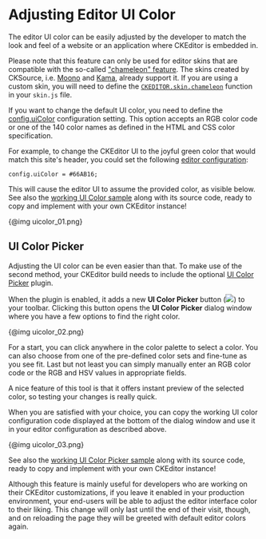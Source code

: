 # Adjusting Editor UI Color

The editor UI color can be easily adjusted by the developer to match the look and feel of a website or an application where CKEditor is embedded in.

<p class="tip">
	Please note that this feature can only be used for editor skins that are compatible with the so-called <a href="#!/guide/skin_sdk_chameleon">"chameleon" feature</a>. The skins created by CKSource, i.e. <a href="http://ckeditor.com/addon/moono">Moono</a> and <a href="http://ckeditor.com/addon/kama">Kama</a>, already support it. If you are using a custom skin, you will need to define the <code><a href="#!/api/CKEDITOR.skin-method-chameleon">CKEDITOR.skin.chameleon</a></code> function in your <code>skin.js</code> file.
</p>

If you want to change the default UI color, you need to define the [config.uiColor](#!/api/CKEDITOR.config-cfg-uiColor) configuration setting. This option accepts an RGB color code or one of the 140 color names as defined in the HTML and CSS color specification.

For example, to change the CKEditor UI to the joyful green color that would match this site's header, you could set the following [editor configuration](#!/guide/dev_configuration):

	config.uiColor = #66AB16;

This will cause the editor UI to assume the provided color, as visible below. See also the [working UI Color sample](samples/uicolor.html) along with its source code, ready to copy and implement with your own CKEditor instance!

{@img uicolor_01.png}

## UI Color Picker

Adjusting the UI color can be even easier than that. To make use of the second method, your CKEditor build needs to include the optional [UI Color Picker](http://ckeditor.com/addon/uicolor) plugin.

When the plugin is enabled, it adds a new **UI Color Picker** button (<img src="guides/dev_uicolor/uicolor.png">) to your toolbar. Clicking this button opens the **UI Color Picker** dialog window where you have a few options to find the right color.

{@img uicolor_02.png}

For a start, you can click anywhere in the color palette to select a color. You can also choose from one of the pre-defined color sets and fine-tune as you see fit. Last but not least you can simply manually enter an RGB color code or the RGB and HSV values in appropriate fields.

A nice feature of this tool is that it offers instant preview of the selected color, so testing your changes is really quick.

When you are satisfied with your choice, you can copy the working UI color configuration code displayed at the bottom of the dialog window and use it in your editor configuration as described above.

{@img uicolor_03.png}

See also the [working UI Color Picker sample](samples/uicolorpicker.html) along with its source code, ready to copy and implement with your own CKEditor instance!

Although this feature is mainly useful for developers who are working on their CKEditor customizations, if you leave it enabled in your production environment, your end-users will be able to adjust the editor interface color to their liking. This change will only last until the end of their visit, though, and on reloading the page they will be greeted with default editor colors again.
